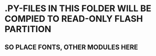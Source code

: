 # .PY-FILES IN THIS FOLDER WILL BE COMPIED TO READ-ONLY FLASH PARTITION
## SO PLACE FONTS, OTHER MODULES HERE